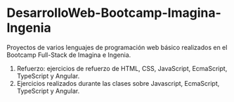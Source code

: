 # DesarrolloWeb-Bootcamp-Imagina-Ingenia

Proyectos de varios lenguajes de programación web básico realizados en el Bootcamp Full-Stack de Imagina e Ingenia. 

1. Refuerzo: ejercicios de refuerzo de HTML, CSS, JavaScript, EcmaScript, TypeScript y Angular.
2. Ejercicios realizados durante las clases sobre Javascript, EcmaScript, TypeScript y Angular.
